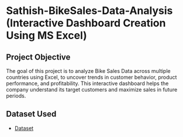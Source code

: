 # Sathish-BikeSales-Data-Analysis (Interactive Dashboard Creation Using MS Excel)
## Project Objective
The goal of this project is to analyze Bike Sales Data across multiple countries using Excel, to uncover trends in customer behavior, product performance, and profitability. This interactive dashboard helps the company understand its target customers and maximize sales in future periods.

## Dataset Used 
- <a href="https://github.com/SathishRamachandran1975/Data-Analysis-Dashboard/blob/main/BIKE%20SALES%20EXCEL_PROJECT.xlsx">Dataset</a>
